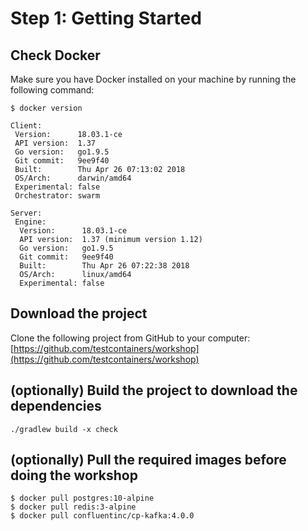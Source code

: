 # Step 1: Getting Started

## Check Docker

Make sure you have Docker installed on your machine by running the following command:

```text
$ docker version

Client:
 Version:      18.03.1-ce
 API version:  1.37
 Go version:   go1.9.5
 Git commit:   9ee9f40
 Built:        Thu Apr 26 07:13:02 2018
 OS/Arch:      darwin/amd64
 Experimental: false
 Orchestrator: swarm

Server:
 Engine:
  Version:      18.03.1-ce
  API version:  1.37 (minimum version 1.12)
  Go version:   go1.9.5
  Git commit:   9ee9f40
  Built:        Thu Apr 26 07:22:38 2018
  OS/Arch:      linux/amd64
  Experimental: false
```

## Download the project

Clone the following project from GitHub to your computer:  
[https://github.com/testcontainers/workshop](https://github.com/testcontainers/workshop)

## \(optionally\) Build the project to download the dependencies

```text
./gradlew build -x check
```

## \(optionally\) Pull the required images before doing the workshop

```text
$ docker pull postgres:10-alpine
$ docker pull redis:3-alpine
$ docker pull confluentinc/cp-kafka:4.0.0
```


